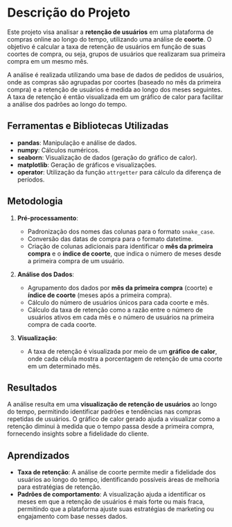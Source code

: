 # Descrição do Projeto

Este projeto visa analisar a **retenção de usuários** em uma plataforma de compras online ao longo do tempo, utilizando uma análise de **coorte**. O objetivo é calcular a taxa de retenção de usuários em função de suas coortes de compra, ou seja, grupos de usuários que realizaram sua primeira compra em um mesmo mês.

A análise é realizada utilizando uma base de dados de pedidos de usuários, onde as compras são agrupadas por coortes (baseado no mês da primeira compra) e a retenção de usuários é medida ao longo dos meses seguintes. A taxa de retenção é então visualizada em um gráfico de calor para facilitar a análise dos padrões ao longo do tempo.

## Ferramentas e Bibliotecas Utilizadas

- **pandas**: Manipulação e análise de dados.
- **numpy**: Cálculos numéricos.
- **seaborn**: Visualização de dados (geração do gráfico de calor).
- **matplotlib**: Geração de gráficos e visualizações.
- **operator**: Utilização da função `attrgetter` para cálculo da diferença de períodos.

## Metodologia

1. **Pré-processamento**:
   - Padronização dos nomes das colunas para o formato `snake_case`.
   - Conversão das datas de compra para o formato datetime.
   - Criação de colunas adicionais para identificar o **mês da primeira compra** e o **índice de coorte**, que indica o número de meses desde a primeira compra de um usuário.

2. **Análise dos Dados**:
   - Agrupamento dos dados por **mês da primeira compra** (coorte) e **índice de coorte** (meses após a primeira compra).
   - Cálculo do número de usuários únicos para cada coorte e mês.
   - Cálculo da taxa de retenção como a razão entre o número de usuários ativos em cada mês e o número de usuários na primeira compra de cada coorte.

3. **Visualização**:
   - A taxa de retenção é visualizada por meio de um **gráfico de calor**, onde cada célula mostra a porcentagem de retenção de uma coorte em um determinado mês.

## Resultados

A análise resulta em uma **visualização de retenção de usuários** ao longo do tempo, permitindo identificar padrões e tendências nas compras repetidas de usuários. O gráfico de calor gerado ajuda a visualizar como a retenção diminui à medida que o tempo passa desde a primeira compra, fornecendo insights sobre a fidelidade do cliente.

## Aprendizados

- **Taxa de retenção**: A análise de coorte permite medir a fidelidade dos usuários ao longo do tempo, identificando possíveis áreas de melhoria para estratégias de retenção.
- **Padrões de comportamento**: A visualização ajuda a identificar os meses em que a retenção de usuários é mais forte ou mais fraca, permitindo que a plataforma ajuste suas estratégias de marketing ou engajamento com base nesses dados.
